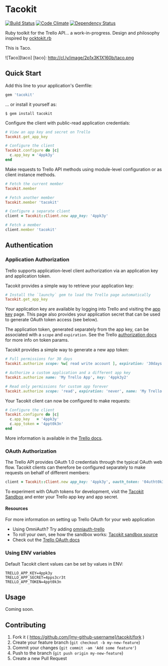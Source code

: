 # Tacokit

[![Build Status](https://travis-ci.org/rossta/tacokit.rb.svg?branch=master)](https://travis-ci.org/rossta/tacokit.rb) [![Code Climate](https://codeclimate.com/github/rossta/tacokit.rb/badges/gpa.svg)](https://codeclimate.com/github/rossta/tacokit.rb) [![Dependency Status](https://gemnasium.com/rossta/tacokit.rb.svg)](https://gemnasium.com/rossta/tacokit.rb)

Ruby toolkit for the Trello API... a work-in-progress. Design and philosophy
inspired by [ocktokit.rb](https://github.com/ocktokit/ocktokit.rb)

This is Taco.

![Taco][taco]
[taco]: http://cl.ly/image/2p1x3K1X160b/taco.png

## Quick Start

Add this line to your application's Gemfile:

```ruby
gem 'tacokit'
```

... or install it yourself as:

    $ gem install tacokit

Configure the client with public-read application credentials:

```ruby
# View an app key and secret on Trello
Tacokit.get_app_key

# Configure the client
Tacokit.configure do |c|
  c.app_key = '4ppk3y'
end
```

Make requests to Trello API methods using module-level configuration or as
client instance methods.
```ruby
# Fetch the current member
Tacokit.member

# Fetch another member
Tacokit.member 'tacokit'

# Configure a separate client
client = Tacokit::Client.new app_key: '4ppk3y'

# Fetch a member
client.member 'tacokit'
```
## Authentication

### Application Authorization

Trello supports application-level client authorization via an application key and application token.

Tacokit provides a simple way to retrieve your application key:

```ruby
# Install the `launchy` gem to load the Trello page automatically
Tacokit.get_app_key
```
Your application key are available by logging into Trello and visiting the [app key](https://trello.com/app-key) page. This page also provides your application secret that can be used to generate OAuth token access (see below).

The application token, generated separately from the app key, can be associated with a `scope` and `expiration`. See the Trello [authorization docs](https://trello.com/docs/gettingstarted/authorize.html) for more info on token params.

Tacokit provides a simple way to generate a new app token:

```ruby
# Full permissions for 30 days
Tacokit.authorize scope: %w[ read write account ], expiration: '30days'

# Authorize a custom application and a different app key
Tacokit.authorize name: 'My Trello App', key: '4ppk3y2'

# Read only permissions for custom app forever
Tacokit.authorize scope: 'read', expiration: 'never', name: 'My Trello App'
```

Your Tacokit client can now be configured to make requests:

```ruby
# Configure the client
Tacokit.configure do |c|
  c.app_key   = '4ppk3y'
  c.app_token = '4ppt0k3n'
end
```

More information is available in the [Trello docs](https://trello.com/docs/index.html).

### OAuth Authorization

The Trello API provides OAuth 1.0 credentials through the typical OAuth web
flow. Tacokit clients can therefore be configured separately to make requests on
behalf of different members:

```ruby
client = Tacokit::Client.new app_key: '4ppk3y', oauth_token: '04utht0k3n'
```

To experiment with OAuth tokens for development, visit the [Tacokit
Sandbox](https://tacokit.herokuapp.com) and enter your Trello app key and app secret.

#### Resources

For more information on setting up Trello OAuth for your web application

* Using OmniAuth? Try adding [omniauth-trello](https://github.com/joshrowley/omniauth-trello)
* To roll your own, see how the sandbox works: [Tacokit sandbox source](https://github.com/rossta/tacokit.rb/blob/heroku/app.rb)
* Check out the [Trello OAuth docs](https://trello.com/docs/gettingstarted/oauth.html)

### Using ENV variables

Default Tacokit client values can be set by values in ENV:

```shell
TRELLO_APP_KEY=4ppk3y
TRELLO_APP_SECRET=4pps3cr3t
TRELLO_APP_TOKEN=4ppt0k3n
```

## Usage

Coming soon.

## Contributing

1. Fork it ( https://github.com/[my-github-username]/tacokit/fork )
2. Create your feature branch (`git checkout -b my-new-feature`)
3. Commit your changes (`git commit -am 'Add some feature'`)
4. Push to the branch (`git push origin my-new-feature`)
5. Create a new Pull Request
